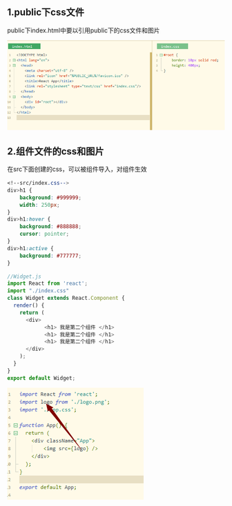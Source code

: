 ## 1.public下css文件

public下index.html中要以引用public下的css文件和图片

![1573556945081](img\1573556945081.png)

## 2.组件文件的css和图片

在src下面创建的css，可以被组件导入，对组件生效

```css
<!--src/index.css-->
div>h1 {
	background: #999999;
	width: 250px;
}
div>h1:hover {
	background: #888888;
	cursor: pointer;
}
div>h1:active {
	background: #777777;
}
```



```js
//Widget.js
import React from 'react';
import "./index.css"
class Widget extends React.Component {
  render() {
    return (
      <div>
            <h1> 我是第二个组件 </h1>
			<h1> 我是第二个组件 </h1>
			<h1> 我是第二个组件 </h1>
      </div>
    );
  }
}
export default Widget;
```

![1573558978794](img\1573558978794.png)





















